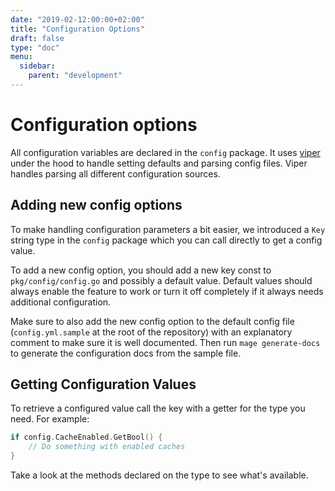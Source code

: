 ```yaml
---
date: "2019-02-12:00:00+02:00"
title: "Configuration Options"
draft: false
type: "doc"
menu:
  sidebar:
    parent: "development"
---
```


# Configuration options

All configuration variables are declared in the `config` package.
It uses [viper](https://github.com/spf13/viper) under the hood to handle setting defaults and parsing config files.
Viper handles parsing all different configuration sources.

## Adding new config options

To make handling configuration parameters a bit easier, we introduced a `Key` string type in the `config` package which 
you can call directly to get a config value.

To add a new config option, you should add a new key const to `pkg/config/config.go` and possibly a default value.
Default values should always enable the feature to work or turn it off completely if it always needs
additional configuration.

Make sure to also add the new config option to the default config file (`config.yml.sample` at the root of the repository) 
with an explanatory comment to make sure it is well documented.
Then run `mage generate-docs` to generate the configuration docs from the sample file.

## Getting Configuration Values

To retrieve a configured value call the key with a getter for the type you need.
For example:

```go
if config.CacheEnabled.GetBool() {
	// Do something with enabled caches
}
```

Take a look at the methods declared on the type to see what's available.
